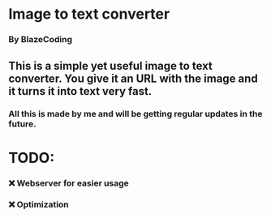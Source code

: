 # Image to text converter
### By BlazeCoding

## This is a simple yet useful image to text converter. You give it an URL with the image and it turns it into text very fast.

### All this is made by me and will be getting regular updates in the future.

# TODO:
### ❌ Webserver for easier usage
### ❌ Optimization